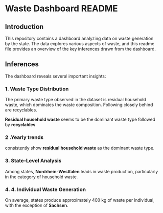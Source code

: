 # Waste Dashboard README

## Introduction

This repository contains a dashboard analyzing data on waste generation by the state. The data explores various aspects of waste, and this readme file provides an overview of the key inferences drawn from the dashboard.

## Inferences

The dashboard reveals several important insights:

### 1. Waste Type Distribution

The primary waste type observed in the dataset is residual household waste, which dominates the waste composition. Following closely behind are recyclables.




**Residual household waste** seems to be the dominant waste type followed by **recyclables**

 

### 2 .Yearly trends
consistently show **residual household waste** as the dominant waste type.

 

### 3.  State-Level Analysis
Among states, **Nordrhein-Westfalen** leads in waste production, particularly in the category of household waste.

### 4. 4. Individual Waste Generation
On average, states produce approximately 400 kg of waste per individual, with the exception of **Sachsen**.

